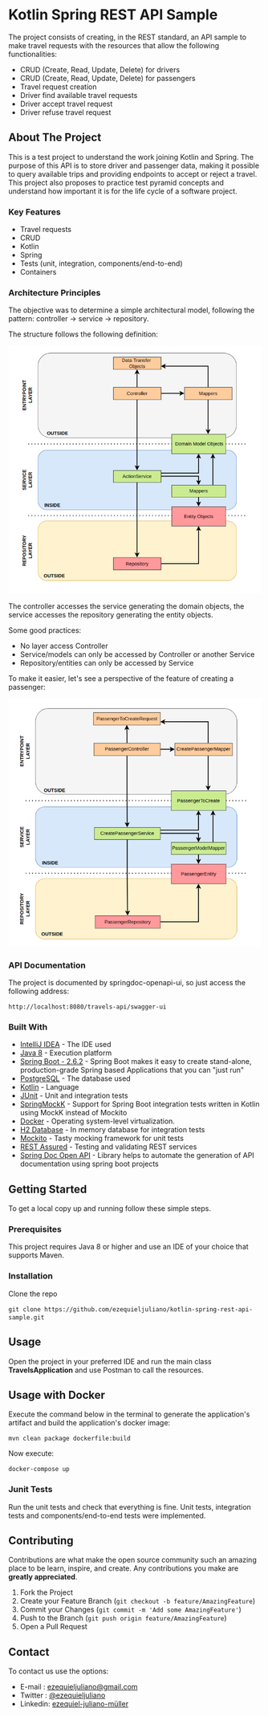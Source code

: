 # Kotlin Spring REST API Sample
The project consists of creating, in the REST standard, an API sample to make travel requests with the resources that allow the following functionalities:

* CRUD (Create, Read, Update, Delete) for drivers
* CRUD (Create, Read, Update, Delete) for passengers
* Travel request creation
* Driver find available travel requests
* Driver accept travel request
* Driver refuse travel request

## About The Project
This is a test project to understand the work joining Kotlin and Spring.
The purpose of this API is to store driver and passenger data, making it possible to query available trips and providing endpoints to accept or reject a travel.
This project also proposes to practice test pyramid concepts and understand how important it is for the life cycle of a software project.

### Key Features
* Travel requests
* CRUD
* Kotlin
* Spring
* Tests (unit, integration, components/end-to-end)
* Containers

### Architecture Principles

The objective was to determine a simple architectural model, following the pattern: controller -> service -> repository.

The structure follows the following definition:

![Architecture Principles](./images/kotlin-spring-rest-api-sample.png)

The controller accesses the service generating the domain objects, the service accesses the repository generating the entity objects.

Some good practices:
- No layer access Controller
- Service/models can only be accessed by Controller or another Service
- Repository/entities can only be accessed by Service

To make it easier, let's see a perspective of the feature of creating a passenger:

![Create Passenger - Architecture Principles](./images/create-passenger-kotlin-spring-rest-api-sample.png)

### API Documentation
The project is documented by springdoc-openapi-ui, so just access the following address:
```
http://localhost:8080/travels-api/swagger-ui
```

### Built With
* [IntelliJ IDEA](https://www.jetbrains.com/pt-br/idea/) - The IDE used
* [Java 8](https://www.java.com/pt-BR/) - Execution platform
* [Spring Boot - 2.6.2](https://spring.io/projects/spring-boot) - Spring Boot makes it easy to create stand-alone, production-grade Spring based Applications that you can "just run"
* [PostgreSQL](https://www.postgresql.org/) - The database used
* [Kotlin](https://kotlinlang.org/) - Language
* [JUnit](https://junit.org/junit5/) - Unit and integration tests
* [SpringMockK](https://github.com/Ninja-Squad/springmockk) - Support for Spring Boot integration tests written in Kotlin using MockK instead of Mockito
* [Docker](https://www.docker.com/) - Operating system-level virtualization.
* [H2 Database](https://www.h2database.com/html/main.html) - In memory database for integration tests
* [Mockito](https://site.mockito.org/) - Tasty mocking framework for unit tests
* [REST Assured](https://rest-assured.io/) - Testing and validating REST services
* [Spring Doc Open API](https://springdoc.org/) - Library helps to automate the generation of API documentation using spring boot projects

## Getting Started
To get a local copy up and running follow these simple steps.

### Prerequisites
This project requires Java 8 or higher and use an IDE of your choice that supports Maven.

### Installation
Clone the repo
```
git clone https://github.com/ezequieljuliano/kotlin-spring-rest-api-sample.git
```

## Usage
Open the project in your preferred IDE and run the main class **TravelsApplication** and use Postman to call the resources.

## Usage with Docker
Execute the command below in the terminal to generate the application's artifact and build the application's docker image:
```
mvn clean package dockerfile:build
```
Now execute:
```
docker-compose up
```

### Junit Tests
Run the unit tests and check that everything is fine.
Unit tests, integration tests and components/end-to-end tests were implemented.

## Contributing

Contributions are what make the open source community such an amazing place to be learn, inspire, and create. Any contributions you make are **greatly appreciated**.

1. Fork the Project
2. Create your Feature Branch (`git checkout -b feature/AmazingFeature`)
3. Commit your Changes (`git commit -m 'Add some AmazingFeature'`)
4. Push to the Branch (`git push origin feature/AmazingFeature`)
5. Open a Pull Request

## Contact

To contact us use the options:
* E-mail  : ezequieljuliano@gmail.com
* Twitter : [@ezequieljuliano](https://twitter.com/ezequieljuliano)
* Linkedin: [ezequiel-juliano-müller](https://www.linkedin.com/in/ezequiel-juliano-müller-43988a4a)